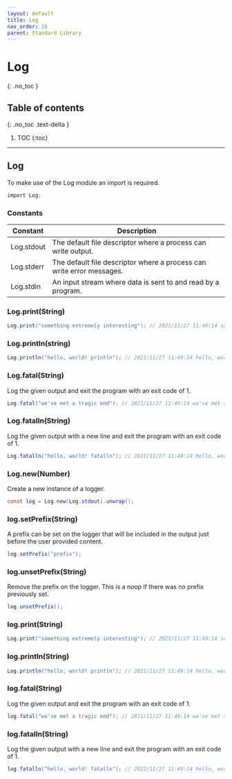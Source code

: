```yaml
---
layout: default
title: Log
nav_order: 16
parent: Standard Library
---
```


# Log
{: .no_toc }

## Table of contents
{: .no_toc .text-delta }

1. TOC
{:toc}

---

## Log

To make use of the Log module an import is required.

```cs
import Log;
```

### Constants

| Constant   | Description                                                           |
| ---------- | --------------------------------------------------------------------- |
| Log.stdout | The default file descriptor where a process can write output.         |
| Log.stderr | The default file descriptor where a process can write error messages. |
| Log.stdin  | An input stream where data is sent to and read by a program.          |

### Log.print(String)

```cs
Log.print("something extremely interesting"); // 2021/11/27 11:49:14 something extremely interesting
```

### Log.println(string)

```cs
Log.println("hello, world! println"); // 2021/11/27 11:49:14 hello, world! print
```

### Log.fatal(String)

Log the given output and exit the program with an exit code of 1.

```cs
Log.fatal("we've met a tragic end"); // 2021/11/27 11:49:14 we've met a tragic end
```

### Log.fatalln(String)

Log the given output with a new line and exit the program with an exit code of 1.

```cs
Log.fatalln("hello, world! fatalln"); // 2021/11/27 11:49:14 hello, world! print
```

### Log.new(Number)

Create a new instance of a logger.

```cs
const log = Log.new(Log.stdout).unwrap();
```

### log.setPrefix(String)

A prefix can be set on the logger that will be included in the output just before the user provided content.

```cs
log.setPrefix("prefix");
```

### log.unsetPrefix(String)

Remove the prefix on the logger. This is a noop if there was no prefix previously set.

```cs
log.unsetPrefix();
```

### log.print(String)

```cs
Log.print("something extremely interesting"); // 2021/11/27 11:49:14 something extremely interesting
```

### log.println(String)

```cs
Log.println("hello, world! println"); // 2021/11/27 11:49:14 hello, world! print
```

### log.fatal(String)

Log the given output and exit the program with an exit code of 1.

```cs
log.fatal("we've met a tragic end"); // 2021/11/27 11:49:14 we've met a tragic end
```

### log.fatalln(String)

Log the given output with a new line and exit the program with an exit code of 1.

```cs
log.fatalln("hello, world! fatalln"); // 2021/11/27 11:49:14 hello, world! print
```
